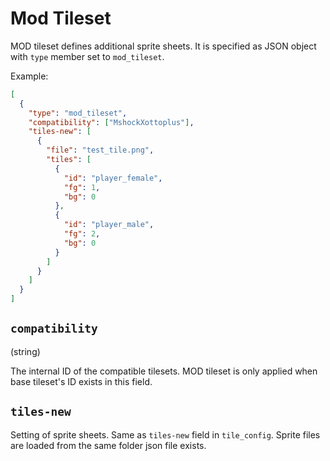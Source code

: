 # Mod Tileset

MOD tileset defines additional sprite sheets. It is specified as JSON object with `type` member set
to `mod_tileset`.

Example:

```json
[
  {
    "type": "mod_tileset",
    "compatibility": ["MshockXottoplus"],
    "tiles-new": [
      {
        "file": "test_tile.png",
        "tiles": [
          {
            "id": "player_female",
            "fg": 1,
            "bg": 0
          },
          {
            "id": "player_male",
            "fg": 2,
            "bg": 0
          }
        ]
      }
    ]
  }
]
```

## `compatibility`

(string)

The internal ID of the compatible tilesets. MOD tileset is only applied when base tileset's ID
exists in this field.

## `tiles-new`

Setting of sprite sheets. Same as `tiles-new` field in `tile_config`. Sprite files are loaded from
the same folder json file exists.
